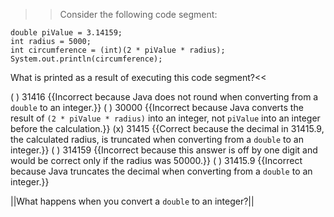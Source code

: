 >>Consider the following code segment:

```
double piValue = 3.14159;
int radius = 5000;
int circumference = (int)(2 * piValue * radius);
System.out.println(circumference);
```

What is printed as a result of executing this code segment?<<

( ) 31416 {{Incorrect because Java does not round when converting from a <code>double</code> to an integer.}}
( ) 30000 {{Incorrect because Java converts the result of <code>(2 * piValue * radius)</code> into an integer, not <code>piValue</code> into an integer before the calculation.}}
(x) 31415 {{Correct because the decimal in 31415.9, the calculated radius, is truncated when converting from a <code>double</code> to an integer.}}
( ) 314159 {{Incorrect because this answer is off by one digit and would be correct only if the radius was 50000.}}
( ) 31415.9 {{Incorrect because Java truncates the decimal when converting from a <code>double</code> to an integer.}}

||What happens when you convert a <code>double</code> to an integer?||